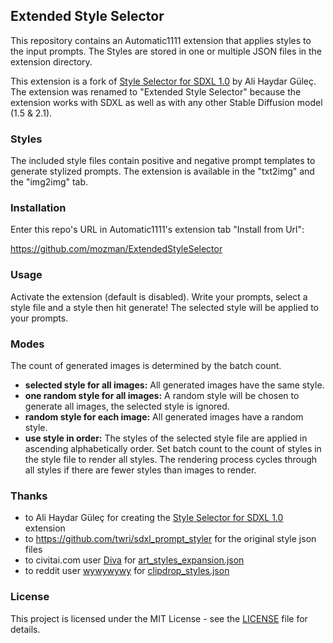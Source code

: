 ## Extended Style Selector

This repository contains an Automatic1111 extension that applies styles to 
the input prompts. The Styles are stored in one or multiple JSON files in the 
extension directory.

This extension is a fork of [Style Selector for SDXL 1.0](https://github.com/ahgsql/StyleSelectorXL.git) 
by Ali Haydar Güleç. The extension was renamed to "Extended Style Selector" because the 
extension works with SDXL as well as with any other Stable Diffusion model (1.5 & 2.1). 

### Styles

The included style files contain positive and negative prompt templates to generate 
stylized prompts. The extension is available in the "txt2img" and the "img2img" tab.

### Installation

Enter this repo's URL in Automatic1111's extension tab "Install from Url":

https://github.com/mozman/ExtendedStyleSelector

### Usage

Activate the extension (default is disabled). 
Write your prompts, select a style file and a style then hit generate! 
The selected style will be applied to your prompts.

### Modes

The count of generated images is determined by the batch count.

- **selected style for all images:** All generated images have the same style.
- **one random style for all images:** A random style will be chosen to generate all images, 
  the selected style is ignored.
- **random style for each image:** All generated images have a random style.
- **use style in order:** The styles of the selected style file are applied in ascending 
  alphabetically order. Set batch count to the count of styles in the style file to render 
  all styles. The rendering process cycles through all styles if there are fewer styles than 
  images to render. 

### Thanks

- to Ali Haydar Güleç for creating the [Style Selector for SDXL 1.0](https://github.com/ahgsql/StyleSelectorXL.git) extension
- to https://github.com/twri/sdxl_prompt_styler for the original style json files
- to civitai.com user [Diva](https://civitai.com/user/Diva/models) for [art_styles_expansion.json](https://civitai.com/models/132426/art-styles-expansion-for-styleselectorxl?modelVersionId=145656)
- to reddit user [wywywywy](https://www.reddit.com/user/wywywywy/) for [clipdrop_styles.json](https://www.reddit.com/r/StableDiffusion/comments/15afvnb/sdxl_various_styles_keywords/)

### License

This project is licensed under the MIT License - see the [LICENSE](LICENSE) file for details.
